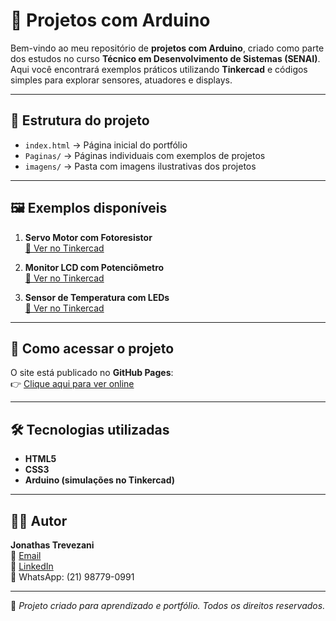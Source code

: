 # 🔌 Projetos com Arduino

Bem-vindo ao meu repositório de **projetos com Arduino**, criado como parte dos estudos no curso **Técnico em Desenvolvimento de Sistemas (SENAI)**.  
Aqui você encontrará exemplos práticos utilizando **Tinkercad** e códigos simples para explorar sensores, atuadores e displays.

---

## 📂 Estrutura do projeto
- `index.html` → Página inicial do portfólio  
- `Paginas/` → Páginas individuais com exemplos de projetos  
- `imagens/` → Pasta com imagens ilustrativas dos projetos  

---

## 🖼 Exemplos disponíveis
1. **Servo Motor com Fotoresistor**  
   [🔗 Ver no Tinkercad](https://www.tinkercad.com/things/heOYVTbPPpJ-servomotor)

2. **Monitor LCD com Potenciômetro**  
   [🔗 Ver no Tinkercad](https://www.tinkercad.com/things/busvv7ENk7A-monitor-lcd-com-potenciometro)

3. **Sensor de Temperatura com LEDs**  
   [🔗 Ver no Tinkercad](https://www.tinkercad.com/things/li4nQDOhRt8-sensor-de-temperatura)

---

## 🚀 Como acessar o projeto
O site está publicado no **GitHub Pages**:  
👉 [Clique aqui para ver online](https://JonathasTrevezani.github.io/Projetos-com-Arduino/)

---

## 🛠 Tecnologias utilizadas
- **HTML5**  
- **CSS3**  
- **Arduino (simulações no Tinkercad)**  

---

## 👨‍💻 Autor
**Jonathas Trevezani**  
📧 [Email](mailto:joni.rj@hotmail.com)  
💼 [LinkedIn](https://www.linkedin.com/in/jonathas-trevezani-169598)  
💬 WhatsApp: (21) 98779-0991  

---

📌 *Projeto criado para aprendizado e portfólio. Todos os direitos reservados.*
